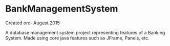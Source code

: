 # BankManagementSystem
Created on:- August 2015

A database management system project representing features of a Banking System.
Made using core java features such as JFrame, Panels, etc.

